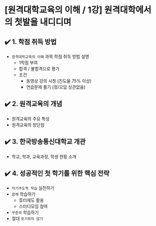 # [원격대학교육의 이해 / 1강] 원격대학에서의 첫발을 내디디며

## ✔️ 1. 학점 취득 방법

- `원격대학교육의 이해` 과목 학점 취득 방법 설명
  - 1학점 부여
  - 합격 / 불합격으로 평가
  - 조건
    - 동영상 강의 시청 (진도율 75% 이상)
    - 연습문제 풀기 (정/오답 상관없음)

## ✔️ 2. 원격교육의 개념

- 원격교육의 주요 특성
- 원격교육의 장단점

## ✔️ 3. 한국방송통신대학교 개관

- 학교, 학과, 교육과정, 학생 현황 소개

## ✔️ 4. 성공적인 첫 학기를 위한 핵심 전략

- `자기주도적 학습` 실천하기
- `함께` 학습하기
    - 튜터제도 활용
    - 스터디모임 참여
- `꾸준히` 학습하기
- 절대 `포기하지 않기`
